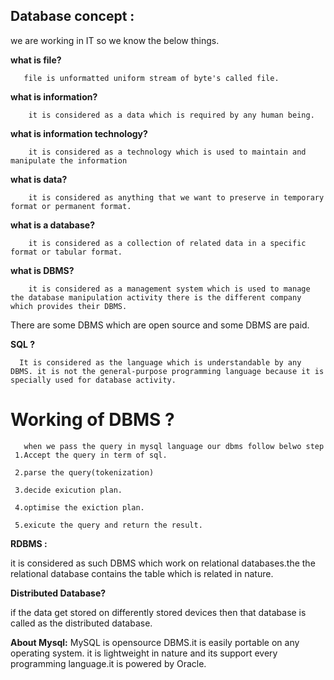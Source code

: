 ## Database concept :
 we are working in IT so we know the below things.
 
**what is file?**
       
       file is unformatted uniform stream of byte's called file.
       
  **what is information?**
  
        it is considered as a data which is required by any human being.
       
 **what is information technology?**
 
        it is considered as a technology which is used to maintain and manipulate the information
  
 **what is data?**
 
        it is considered as anything that we want to preserve in temporary format or permanent format.
       
  **what is a database?**
  
        it is considered as a collection of related data in a specific format or tabular format.
       
  **what is DBMS?**
  
        it is considered as a management system which is used to manage the database manipulation activity there is the different company which provides their DBMS.
       
  There are some DBMS which are open source and some DBMS are paid.
 
 **SQL ?**
 
      It is considered as the language which is understandable by any DBMS. it is not the general-purpose programming language because it is specially used for database activity.
      
 # Working of DBMS ?
 
       when we pass the query in mysql language our dbms follow belwo step
     1.Accept the query in term of sql.
     
     2.parse the query(tokenization)
     
     3.decide exicution plan.
     
     4.optimise the exiction plan.
     
     5.exicute the query and return the result.
     
  **RDBMS :**
  
   it is considered as such DBMS which work on relational databases.the the relational database contains the table which is related in nature.
  
   **Distributed Database?**
  
   if the data get stored on differently stored devices then that database is called as the distributed database.
  
  
   **About Mysql:**
            MySQL is opensource DBMS.it is easily portable on any operating system. it is lightweight in nature and its support every programming language.it is powered by Oracle.
            
            
  
  
   
            
   
        

